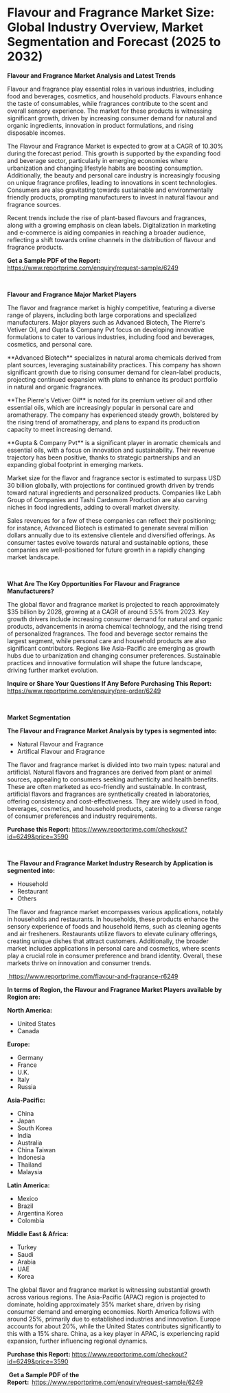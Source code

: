 <p><h1>Flavour and Fragrance Market Size: Global Industry Overview, Market Segmentation and Forecast (2025 to 2032)</h1></p><p><strong>Flavour and Fragrance Market Analysis and Latest Trends</strong></p>
<p><p>Flavour and fragrance play essential roles in various industries, including food and beverages, cosmetics, and household products. Flavours enhance the taste of consumables, while fragrances contribute to the scent and overall sensory experience. The market for these products is witnessing significant growth, driven by increasing consumer demand for natural and organic ingredients, innovation in product formulations, and rising disposable incomes.</p><p>The Flavour and Fragrance Market is expected to grow at a CAGR of 10.30% during the forecast period. This growth is supported by the expanding food and beverage sector, particularly in emerging economies where urbanization and changing lifestyle habits are boosting consumption. Additionally, the beauty and personal care industry is increasingly focusing on unique fragrance profiles, leading to innovations in scent technologies. Consumers are also gravitating towards sustainable and environmentally friendly products, prompting manufacturers to invest in natural flavour and fragrance sources.</p><p>Recent trends include the rise of plant-based flavours and fragrances, along with a growing emphasis on clean labels. Digitalization in marketing and e-commerce is aiding companies in reaching a broader audience, reflecting a shift towards online channels in the distribution of flavour and fragrance products.</p></p>
<p><strong>Get a Sample PDF of the Report:&nbsp;</strong> <a href="https://www.reportprime.com/enquiry/request-sample/6249?utm_campaign=4602&utm_medium=2&utm_source=Github&utm_content=ia&utm_term=15052025&utm_id=flavour-and-fragrance">https://www.reportprime.com/enquiry/request-sample/6249</a></p>
<p>&nbsp;</p>
<p><strong>Flavour and Fragrance Major Market Players</strong></p>
<p><p>The flavor and fragrance market is highly competitive, featuring a diverse range of players, including both large corporations and specialized manufacturers. Major players such as Advanced Biotech, The Pierre's Vetiver Oil, and Gupta & Company Pvt focus on developing innovative formulations to cater to various industries, including food and beverages, cosmetics, and personal care.</p><p>**Advanced Biotech** specializes in natural aroma chemicals derived from plant sources, leveraging sustainability practices. This company has shown significant growth due to rising consumer demand for clean-label products, projecting continued expansion with plans to enhance its product portfolio in natural and organic fragrances.</p><p>**The Pierre's Vetiver Oil** is noted for its premium vetiver oil and other essential oils, which are increasingly popular in personal care and aromatherapy. The company has experienced steady growth, bolstered by the rising trend of aromatherapy, and plans to expand its production capacity to meet increasing demand.</p><p>**Gupta & Company Pvt** is a significant player in aromatic chemicals and essential oils, with a focus on innovation and sustainability. Their revenue trajectory has been positive, thanks to strategic partnerships and an expanding global footprint in emerging markets.</p><p>Market size for the flavor and fragrance sector is estimated to surpass USD 30 billion globally, with projections for continued growth driven by trends toward natural ingredients and personalized products. Companies like Labh Group of Companies and Tashi Cardamom Production are also carving niches in food ingredients, adding to overall market diversity.</p><p>Sales revenues for a few of these companies can reflect their positioning; for instance, Advanced Biotech is estimated to generate several million dollars annually due to its extensive clientele and diversified offerings. As consumer tastes evolve towards natural and sustainable options, these companies are well-positioned for future growth in a rapidly changing market landscape.</p></p>
<p>&nbsp;</p>
<p><strong>What Are The Key Opportunities For Flavour and Fragrance Manufacturers?</strong></p>
<p><p>The global flavor and fragrance market is projected to reach approximately $35 billion by 2028, growing at a CAGR of around 5.5% from 2023. Key growth drivers include increasing consumer demand for natural and organic products, advancements in aroma chemical technology, and the rising trend of personalized fragrances. The food and beverage sector remains the largest segment, while personal care and household products are also significant contributors. Regions like Asia-Pacific are emerging as growth hubs due to urbanization and changing consumer preferences. Sustainable practices and innovative formulation will shape the future landscape, driving further market evolution.</p></p>
<p><strong>Inquire or Share Your Questions If Any Before Purchasing This Report:</strong> <a href="https://www.reportprime.com/enquiry/pre-order/6249?utm_campaign=4602&utm_medium=2&utm_source=Github&utm_content=ia&utm_term=15052025&utm_id=flavour-and-fragrance">https://www.reportprime.com/enquiry/pre-order/6249</a></p>
<p>&nbsp;</p>
<p><strong>Market Segmentation</strong></p>
<p><strong>The Flavour and Fragrance Market Analysis by types is segmented into:</strong></p>
<p><ul><li>Natural Flavour and Fragrance</li><li>Artifical Flavour and Fragrance</li></ul></p>
<p><p>The flavor and fragrance market is divided into two main types: natural and artificial. Natural flavors and fragrances are derived from plant or animal sources, appealing to consumers seeking authenticity and health benefits. These are often marketed as eco-friendly and sustainable. In contrast, artificial flavors and fragrances are synthetically created in laboratories, offering consistency and cost-effectiveness. They are widely used in food, beverages, cosmetics, and household products, catering to a diverse range of consumer preferences and industry requirements.</p></p>
<p><strong>Purchase this Report:&nbsp;</strong><a href="https://www.reportprime.com/checkout?id=6249&price=3590&utm_campaign=4602&utm_medium=2&utm_source=Github&utm_content=ia&utm_term=15052025&utm_id=flavour-and-fragrance">https://www.reportprime.com/checkout?id=6249&price=3590</a></p>
<p>&nbsp;</p>
<p><strong>The Flavour and Fragrance Market Industry Research by Application is segmented into:</strong></p>
<p><ul><li>Household</li><li>Restaurant</li><li>Others</li></ul></p>
<p><p>The flavor and fragrance market encompasses various applications, notably in households and restaurants. In households, these products enhance the sensory experience of foods and household items, such as cleaning agents and air fresheners. Restaurants utilize flavors to elevate culinary offerings, creating unique dishes that attract customers. Additionally, the broader market includes applications in personal care and cosmetics, where scents play a crucial role in consumer preference and brand identity. Overall, these markets thrive on innovation and consumer trends.</p></p>
<p><a href="https://www.reportprime.com/flavour-and-fragrance-r6249?utm_campaign=4602&utm_medium=2&utm_source=Github&utm_content=ia&utm_term=15052025&utm_id=flavour-and-fragrance">&nbsp;https://www.reportprime.com/flavour-and-fragrance-r6249</a></p>
<p><strong>In terms of Region, the Flavour and Fragrance Market Players available by Region are:</strong></p>
<p>
    <p> <strong> North America: </strong>
        <ul>
            <li>United States</li>
            <li>Canada</li>
        </ul>
        </p> 
    <p> <strong> Europe: </strong>
        <ul>
            <li>Germany</li>
            <li>France</li>
            <li>U.K.</li>
            <li>Italy</li>
            <li>Russia</li>
        </ul>
        </p> 
    <p> <strong> Asia-Pacific: </strong>
        <ul>
            <li>China</li>
            <li>Japan</li>
            <li>South Korea</li>
            <li>India</li>
            <li>Australia</li>
            <li>China Taiwan</li>
            <li>Indonesia</li>
            <li>Thailand</li>
            <li>Malaysia</li>
        </ul>
        </p> 
    <p> <strong> Latin America: </strong>
        <ul>
            <li>Mexico</li>
            <li>Brazil</li>
            <li>Argentina Korea</li>
            <li>Colombia</li>
        </ul>
        </p> 
    <p> <strong> Middle East & Africa: </strong>
        <ul>
            <li>Turkey</li>
            <li>Saudi</li>
            <li>Arabia</li>
            <li>UAE</li>
            <li>Korea</li>
        </ul>
    </p>
    </p>
<p><p>The global flavor and fragrance market is witnessing substantial growth across various regions. The Asia-Pacific (APAC) region is projected to dominate, holding approximately 35% market share, driven by rising consumer demand and emerging economies. North America follows with around 25%, primarily due to established industries and innovation. Europe accounts for about 20%, while the United States contributes significantly to this with a 15% share. China, as a key player in APAC, is experiencing rapid expansion, further influencing regional dynamics.</p></p>
<p><strong>Purchase this Report: </strong><a href="https://www.reportprime.com/checkout?id=6249&price=3590&utm_campaign=4602&utm_medium=2&utm_source=Github&utm_content=ia&utm_term=15052025&utm_id=flavour-and-fragrance">https://www.reportprime.com/checkout?id=6249&price=3590</a></p>
<p>&nbsp;<strong>Get a Sample PDF of the Report:&nbsp;&nbsp;</strong><a href="https://www.reportprime.com/enquiry/request-sample/6249?utm_campaign=4602&utm_medium=2&utm_source=Github&utm_content=ia&utm_term=15052025&utm_id=flavour-and-fragrance">https://www.reportprime.com/enquiry/request-sample/6249</a></p>
<p><strong></strong></p>
<p><p></p><p></p><p></p></p>